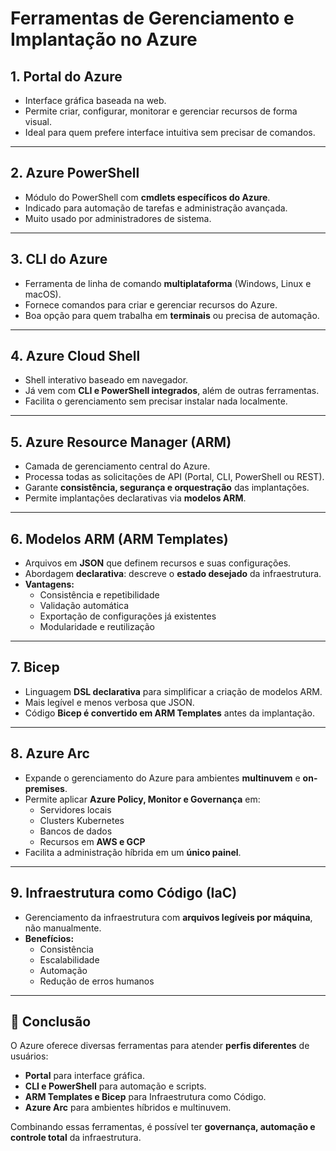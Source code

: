 # Ferramentas de Gerenciamento e Implantação no Azure

## 1. Portal do Azure
- Interface gráfica baseada na web.  
- Permite criar, configurar, monitorar e gerenciar recursos de forma visual.  
- Ideal para quem prefere interface intuitiva sem precisar de comandos.  

---

## 2. Azure PowerShell
- Módulo do PowerShell com **cmdlets específicos do Azure**.  
- Indicado para automação de tarefas e administração avançada.  
- Muito usado por administradores de sistema.  

---

## 3. CLI do Azure
- Ferramenta de linha de comando **multiplataforma** (Windows, Linux e macOS).  
- Fornece comandos para criar e gerenciar recursos do Azure.  
- Boa opção para quem trabalha em **terminais** ou precisa de automação.  

---

## 4. Azure Cloud Shell
- Shell interativo baseado em navegador.  
- Já vem com **CLI e PowerShell integrados**, além de outras ferramentas.  
- Facilita o gerenciamento sem precisar instalar nada localmente.  

---

## 5. Azure Resource Manager (ARM)
- Camada de gerenciamento central do Azure.  
- Processa todas as solicitações de API (Portal, CLI, PowerShell ou REST).  
- Garante **consistência, segurança e orquestração** das implantações.  
- Permite implantações declarativas via **modelos ARM**.  

---

## 6. Modelos ARM (ARM Templates)
- Arquivos em **JSON** que definem recursos e suas configurações.  
- Abordagem **declarativa**: descreve o **estado desejado** da infraestrutura.  
- **Vantagens:**
  - Consistência e repetibilidade  
  - Validação automática  
  - Exportação de configurações já existentes  
  - Modularidade e reutilização  

---

## 7. Bicep
- Linguagem **DSL declarativa** para simplificar a criação de modelos ARM.  
- Mais legível e menos verbosa que JSON.  
- Código **Bicep é convertido em ARM Templates** antes da implantação.  

---

## 8. Azure Arc
- Expande o gerenciamento do Azure para ambientes **multinuvem** e **on-premises**.  
- Permite aplicar **Azure Policy, Monitor e Governança** em:
  - Servidores locais  
  - Clusters Kubernetes  
  - Bancos de dados  
  - Recursos em **AWS e GCP**  
- Facilita a administração híbrida em um **único painel**.  

---

## 9. Infraestrutura como Código (IaC)
- Gerenciamento da infraestrutura com **arquivos legíveis por máquina**, não manualmente.  
- **Benefícios:**
  - Consistência  
  - Escalabilidade  
  - Automação  
  - Redução de erros humanos  

---

## 🎯 Conclusão
O Azure oferece diversas ferramentas para atender **perfis diferentes** de usuários:  
- **Portal** para interface gráfica.  
- **CLI e PowerShell** para automação e scripts.  
- **ARM Templates e Bicep** para Infraestrutura como Código.  
- **Azure Arc** para ambientes híbridos e multinuvem.  

Combinando essas ferramentas, é possível ter **governança, automação e controle total** da infraestrutura.
